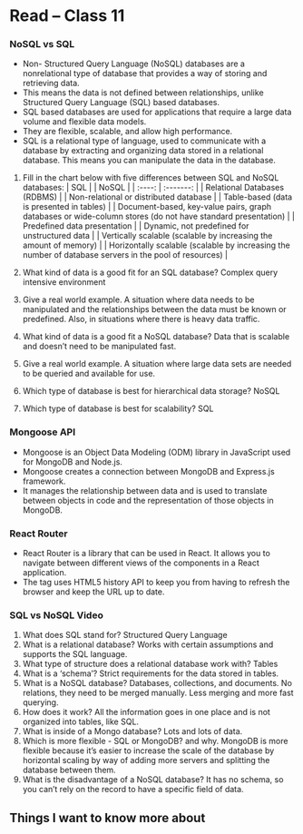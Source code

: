 # Read – Class 11

### NoSQL vs SQL
- Non- Structured Query Language (NoSQL) databases are a nonrelational type of database that provides a way of storing and retrieving data.
- This means the data is not defined between relationships, unlike Structured Query Language (SQL) based databases.
- SQL based databases are used for applications that require a large data volume and flexible data models.
- They are flexible, scalable, and allow high performance.
- SQL is a relational type of language, used to communicate with a database by extracting and organizing data stored in a relational database. This means you can manipulate the data in the database.

1. Fill in the chart below with five differences between SQL and NoSQL databases:
| SQL |	| NoSQL |
| :----: | :-------: |
| Relational Databases (RDBMS) |	| Non-relational or distributed database |
| Table-based (data is presented in tables) |	| Document-based, key-value pairs, graph databases or wide-column stores (do not have standard presentation) |
| Predefined data presentation |	| Dynamic, not predefined for unstructured data |
| Vertically scalable (scalable by increasing the amount of memory) |	| Horizontally scalable (scalable by increasing the number of database servers in the pool of resources) |

1. What kind of data is a good fit for an SQL database? Complex query intensive environment
2. Give a real world example. A situation where data needs to be manipulated and the relationships between the data must be known or predefined. Also, in situations where there is heavy data traffic.
3. What kind of data is a good fit a NoSQL database? Data that is scalable and doesn’t need to be manipulated fast.
4. Give a real world example. A situation where large data sets are needed to be queried and available for use. 
5. Which type of database is best for hierarchical data storage? NoSQL
6. Which type of database is best for scalability? SQL

### Mongoose API
- Mongoose is an Object Data Modeling (ODM) library in JavaScript used for MongoDB and Node.js.
- Mongoose creates a connection between MongoDB and Express.js framework.
- It manages the relationship between data and is used to translate between objects in code and the representation of those objects in MongoDB.

### React Router
- React Router is a library that can be used in React. It allows you to navigate between different views of the components in a React application. 
- The <Router> tag uses HTML5 history API to keep you from having to refresh the browser and keep the URL up to date.

### SQL vs NoSQL Video
1. What does SQL stand for? Structured Query Language
2. What is a relational database? Works with certain assumptions and supports the SQL language.
3. What type of structure does a relational database work with? Tables
4. What is a ‘schema’? Strict requirements for the data stored in tables.
5. What is a NoSQL database? Databases, collections, and documents. No relations, they need to be merged manually. Less merging and more fast querying.
6. How does it work? All the information goes in one place and is not organized into tables, like SQL.
7. What is inside of a Mongo database? Lots and lots of data.
8. Which is more flexible - SQL or MongoDB? and why. MongoDB is more flexible because it’s easier to increase the scale of the database by horizontal scaling by way of adding more servers and splitting the database between them.
9. What is the disadvantage of a NoSQL database? It has no schema, so you can’t rely on the record to have a specific field of data.

## Things I want to know more about